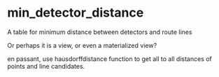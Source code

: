 # min_detector_distance

A table for minimum distance between detectors and route lines

Or perhaps it is a view, or even a materialized view?

en passant, use hausdorffdistance function to get all to all distances
of points and line candidates.
